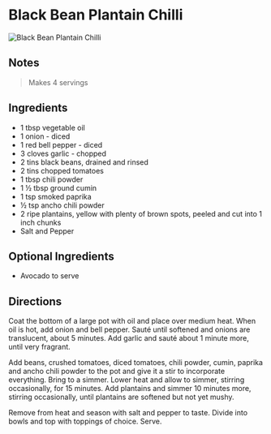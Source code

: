 # Black Bean Plantain Chilli

![Black Bean Plantain Chilli](/recipes/content/images/black_bean_plantain_chilli.jpeg)

## Notes

> Makes 4 servings

## Ingredients

- 1 tbsp vegetable oil
- 1 onion - diced
- 1 red bell pepper - diced
- 3 cloves garlic - chopped
- 2 tins black beans, drained and rinsed
- 2 tins chopped tomatoes
- 1 tbsp chili powder
- 1 &#189; tbsp ground cumin
- 1 tsp smoked paprika
- &#189; tsp ancho chili powder
- 2 ripe plantains, yellow with plenty of brown spots, peeled and cut into 1 inch chunks
- Salt and Pepper

## Optional Ingredients

- Avocado to serve

## Directions

Coat the bottom of a large pot with oil and place over medium heat. When oil is hot, add onion and bell pepper. Sauté until softened and onions are translucent, about 5 minutes. Add garlic and sauté about 1 minute more, until very fragrant.

Add beans, crushed tomatoes, diced tomatoes, chili powder, cumin, paprika and ancho chili powder to the pot and give it a stir to incorporate everything. Bring to a simmer.
Lower heat and allow to simmer, stirring occasionally, for 15 minutes. Add plantains and simmer 10 minutes more, stirring occasionally, until plantains are softened but not yet mushy.

Remove from heat and season with salt and pepper to taste. Divide into bowls and top with toppings of choice. Serve.

